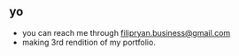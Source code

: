 ## yo 

- you can reach me through filipryan.business@gmail.com
- making 3rd rendition of my portfolio.
